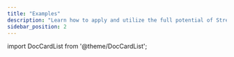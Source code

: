 ```yaml
---
title: "Examples"
description: "Learn how to apply and utilize the full potential of Streams API with our more advanced examples."
sidebar_position: 2
---
```


import DocCardList from '@theme/DocCardList';

<DocCardList />  